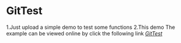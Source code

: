 GitTest
======
1.Just upload a simple demo to test some functions
2.This demo The example can be viewed online by click the following link 
*[GitTest](https://linran913.github.io/GitTest/)*
